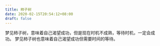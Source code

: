 ```yaml
---
title: 柿子树
date: 2020-02-15T20:54:12+08:00
draft: false
---
```


梦见柿子树，意味着自己渴望成功，但是现在时机不成熟，等待时机，一定会成功。
梦见柿子树也意味着自己渴望成功但需要时间的等待。
